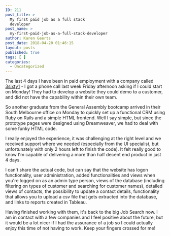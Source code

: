 ```yaml
---
ID: 211
post_title: >
  My first paid job as a full stack
  developer
post_name: >
  my-first-paid-job-as-a-full-stack-developer
author: Karen Geerts
post_date: 2018-04-20 01:46:15
layout: posts
published: true
tags: [ ]
categories:
  - Uncategorized
---
```

The last 4 days I have been in paid employment with a company called <a href="https://www.3sixty1.com.au/">3sixty1</a> - I got a phone call last week Friday afternoon asking if I could start on Monday! They had to develop a website they could demo to a customer, and did not have the capability within their own team.
<!--more-->

So another graduate from the General Assembly bootcamp arrived in their South Melbourne office on Monday to quickly set up a functional CRM using Ruby on Rails and a simple HTML frontend. Well I say simple, but since the prototype pages were designed using Dreamweaver, we had to deal with some funky HTML code.

I really enjoyed the experience, it was challenging at the right level and we received support where we needed (especially from the UI specialist, but unfortunately with only 2 hours left to finish the code). It felt really good to know I'm capable of delivering a more than half decent end product in just 4 days.

I can't share the actual code, but can say that the website has logon functionality, user administration, added functionalities and views when you're logged on as an admin type person, views of the database (including filtering on types of customer and searching for customer names), detailed views of contacts, the possibility to update a contact details, functionality that allows you to upload a csv file that gets extracted into the database, and links to reports created in Tableau.

Having finished working with them, it's back to the big Job Search now. I am in contact with a few companies and I feel positive about the future, but it would be a lot nicer if I had the assurance of a job so I could actually enjoy this time of not having to work. Keep your fingers crossed for me!